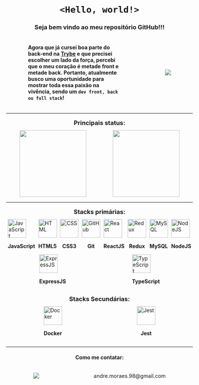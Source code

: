 <h1 style="text-align: center"><code >&lt;Hello, world!&gt;</code></h1>

<h3
  style="text-align: center;"
>
  Seja bem vindo ao meu repositório GitHub!!!
</h3>

<div
  style="
    display: flex;
    flex-direction: row;
    justify-content: space-around;
    align-items: center;
    width: 100%
  "
>

  <h4
    style="
      width: 50%;
    "
  >
    Agora que já cursei boa parte do back-end na <a href="https://www.betrybe.com/">Trybe</a> e que precisei escolher um lado da força, percebi que o meu coração é metade front e metade back. Portanto, atualmente busco uma oportunidade para mostrar toda essa paixão na vivência, sendo um <code>dev front, back ou full stack</code>!
  </h4>

  <div
    style="
      text-align: center
    "
  >
    <img src="https://thumbs.gfycat.com/ColorfulUnevenIndianhare-size_restricted.gif">
  </div>

</div>

---

<h3
  style="
    text-align: center;
    margin: 15px 0 10px;
  "
>
  Principais status:
</h3>

<div
  style="
    display: flex;
    flex-direction: row;
    justify-content: space-around;
    align-items: center;
    flex-wrap: wrap;
  "
>
  <img height="180em" src="https://github-readme-stats.vercel.app/api?username=andremoraes98&show_icons=true&theme=github_dark&include_all_commits=true&count_private=true&locale=pt-br"/>
  <img height="180em" src="https://github-readme-stats.vercel.app/api/top-langs/?username=andremoraes98&layout=compact&langs_count=7&theme=github_dark&locale=pt-br"/>
</div>

---

<h3
  style="
    text-align: center;
    margin: 15px 0 10px;
  "
>
  Stacks primárias:
</h3>

<div
  style="
    display: flex;
    flex-direction: row;
    justify-content: space-around;
    align-items: center;
    flex-wrap: wrap;
  "
>
  <div>
    <img alt="JavaScript" height="50" width="50" src="https://cdn.jsdelivr.net/gh/devicons/devicon/icons/javascript/javascript-original.svg">
    <p style="text-align: center; font-weight: 700">JavaScript</p>
  </div>
  <div>
    <img alt="HTML" height="50" width="50" src="https://cdn.jsdelivr.net/gh/devicons/devicon/icons/html5/html5-original-wordmark.svg" />
    <p style="text-align: center; font-weight: 700">HTML5</p>
  </div>
  <div>
    <img alt="CSS" height="50" width="50" src="https://cdn.jsdelivr.net/gh/devicons/devicon/icons/css3/css3-original-wordmark.svg">
    <p style="text-align: center; font-weight: 700">CSS3</p>
  </div>
  <div>
    <img alt="GitHub" height="50" width="50" src="https://cdn.jsdelivr.net/gh/devicons/devicon/icons/git/git-original-wordmark.svg" />
    <p style="text-align: center; font-weight: 700">Git</p>
  </div>
  <div>
    <img alt="React" height="50" width="50" src="https://cdn.jsdelivr.net/gh/devicons/devicon/icons/react/react-original-wordmark.svg">
    <p style="text-align: center; font-weight: 700">ReactJS</p>
  </div>
  <div>
    <img alt="Redux" height="50" width="50" src="https://cdn.jsdelivr.net/gh/devicons/devicon/icons/redux/redux-original.svg">
    <p style="text-align: center; font-weight: 700">Redux</p>
  </div>
  <div>
    <img alt="MySQL" height="50" width="50" src="https://cdn.jsdelivr.net/gh/devicons/devicon/icons/mysql/mysql-plain-wordmark.svg">
    <p style="text-align: center; font-weight: 700">MySQL</p>
  </div>
  <div>
    <img alt="NodeJS" height="50" width="50" src="https://cdn.jsdelivr.net/gh/devicons/devicon/icons/nodejs/nodejs-original-wordmark.svg">
    <p style="text-align: center; font-weight: 700">NodeJS</p>
  </div>
  <div>
    <img alt="ExpressJS" height="50" width="50" src="https://cdn.jsdelivr.net/gh/devicons/devicon/icons/express/express-original-wordmark.svg">
    <p style="text-align: center; font-weight: 700">ExpressJS</p>
  </div>
  <div>
    <img alt="TypeScript" height="50" width="50" src="https://cdn.jsdelivr.net/gh/devicons/devicon/icons/typescript/typescript-original.svg">
    <p style="text-align: center; font-weight: 700">TypeScript</p>
  </div>
</div>

<h3
  style="
    text-align: center;
    margin: 15px 0 10px;
  "
>
  Stacks Secundárias:
</h3>

<div
  style="
    display: flex;
    flex-direction: row;
    justify-content: space-around;
    align-items: center;
    flex-wrap: wrap;
  "
>
  <div>
    <img alt="Docker" height="50" width="50" src="https://cdn.jsdelivr.net/gh/devicons/devicon/icons/docker/docker-plain-wordmark.svg">
    <p style="text-align: center; font-weight: 700">Docker</p>
  </div>
  <div>
    <img alt="Jest" height="50" width="50" src="https://cdn.jsdelivr.net/gh/devicons/devicon/icons/jest/jest-plain.svg">
    <p style="text-align: center; font-weight: 700">Jest</p>
  </div>
</div>

 ---
 
<h4 style="text-align: center">Como me contatar:</h4>

<div
  style="
    display: flex;
    flex-direction: row;
    justify-content: space-around;
    align-items: center;
    flex-wrap: wrap;
  "
> 
  <a href="https://www.linkedin.com/in/moraesandre/" target="_blank"><img src="https://img.shields.io/badge/-LinkedIn-%230077B5?style=for-the-badge&logo=linkedin&logoColor=white" target="_blank"></a>
  <p>andre.moraes.98@gmail.com</p>
</div>
